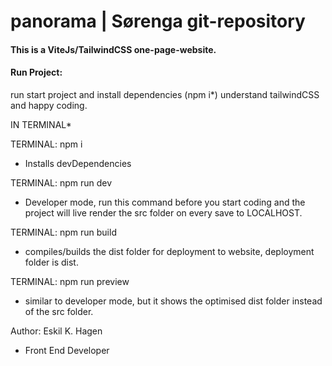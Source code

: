 # panorama | Sørenga git-repository

#### This is a ViteJs/TailwindCSS one-page-website.

#### Run Project:

run start project and install dependencies (npm i\*)
understand tailwindCSS and happy coding.

IN TERMINAL\*

TERMINAL: npm i
-   Installs devDependencies

TERMINAL: npm run dev
-   Developer mode, run this command before you start coding and the project will live render the src folder on every save to LOCALHOST.

TERMINAL: npm run build
-   compiles/builds the dist folder for deployment to website, deployment folder is dist.

TERMINAL: npm run preview
-   similar to developer mode, but it shows the optimised dist folder instead of the src folder.

Author: Eskil K. Hagen
-   Front End Developer
